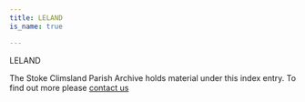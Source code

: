 ```yaml
---
title: LELAND
is_name: true

---
```


LELAND


The Stoke Climsland Parish Archive holds material under this index entry. To find out more please [contact us](/contact/)
